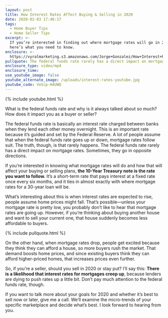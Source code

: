 ```yaml
---
layout: post
title: How Interest Rates Affect Buying & Selling in 2020
date: 2020-02-03 17:46:17
tags:
  - Home Buyer Tips
  - Home Seller Tips
excerpt: >-
  If you’re interested in finding out where mortgage rates will go in 2020,
  here’s what you need to know.
enclosure: >-
  https://vyralmarketing.s3.amazonaws.com/Jorge+Gonzalez/How+Interest+Rates+Affect+Buying+%26+Selling+in+2020.mp4
pullquote: The federal funds rate rarely has a direct impact on mortgage rates.
enclosure_type: video/mp4
enclosure_time:
use_youtube_image: false
youtube_alternate_image: /uploads/interest-rates-youtube.jpg
youtube_code: VeScp-H4UWQ
---
```


{% include youtube.html %}

What is the federal funds rate and why is it always talked about so much? How does it impact you as a buyer or seller?

The federal funds rate is basically an interest rate charged between banks when they lend each other money overnight. This is an important rate because it’s guided and set by the Federal Reserve. A lot of people assume that when the federal funds rate goes up or down, mortgage rates follow suit. The truth, though, is that rarely happens. The federal funds rate rarely has a direct impact on mortgage rates. Sometimes, they go in opposite directions.&nbsp;

If you’re interested in knowing what mortgage rates will do and how that will affect your buying or selling plans, **the 10-Year Treasury note is the rate you want to follow.** It’s a short-term rate that pays interest at a fixed rate once every six months, and it ties in almost exactly with where mortgage rates for a 30-year loan will be.&nbsp;

What’s interesting about this is when interest rates are expected to rise, people assume home prices might fall. That’s possible—unless your mortgage rate is pretty low, you probably don’t like to hear that mortgage rates are going up. However, if you’re thinking about buying another house and want to sell your current one, that house suddenly becomes less affordable to buyers.&nbsp;

{% include pullquote.html %}

On the other hand, when mortgage rates drop, people get excited because they think they can afford a house, so more buyers rush the market. That demand boosts home prices, and since existing buyers think they can afford higher-priced homes, that increases prices even further.&nbsp;

So, if you’re a seller, should you sell in 2020 or stay put? I’ll say this: **There is a likelihood that interest rates for mortgages creep up**, because lenders are dying to push rates up a little bit. Don’t pay much attention to the federal funds rate, though.&nbsp;

If you want to talk more about your goals for 2020 and whether it’s best to sell now or later, give me a call. We’ll examine the micro-trends of your specific marketplace and decide what’s best. I look forward to hearing from you.